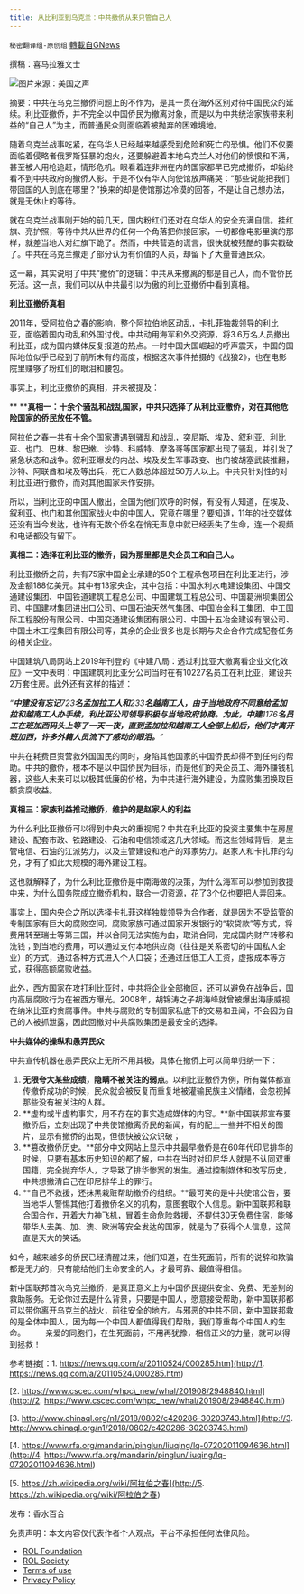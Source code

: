 ```yaml
---
title: 从比利亚到乌克兰：中共撤侨从来只管自己人
---
```

`秘密翻译组-原创组` [轉載自GNews](https://gnews.org/zh-hans/2092427/)

撰稿：喜马拉雅文士

![](https://assets.gnews.org/wp-content/uploads/2022/03/图片1-8.png)图片来源：美国之声

摘要：中共在乌克兰撤侨问题上的不作为，是其一贯在海外区别对待中国民众的延续。利比亚撤侨，并不完全以中国侨民为撤离对象，而是以为中共统治家族带来利益的“自己人”为主，而普通民众则面临着被抛弃的困难境地。

随着乌克兰战事吃紧，在乌华人已经越来越感受到危险和死亡的恐惧。他们不仅要面临着侵略者俄罗斯狂暴的炮火，还要躲避着本地乌克兰人对他们的愤恨和不满，甚至被人用枪追赶，情形危机。眼看着连非洲在内的国家都早已完成撤侨，却始终看不到中共政府的撤侨人影。于是不仅有华人向使馆放声痛哭：“那些说能把我们带回国的人到底在哪里？”换来的却是使馆那边冷漠的回答，不是让自己想办法，就是无休止的等待。

就在乌克兰战事刚开始的前几天，国内粉红们还对在乌华人的安全充满自信。挂红旗、亮护照，等待中共从世界的任何一个角落把你接回家，一切都像电影里演的那样，就差当地人对红旗下跪了。然而，中共营造的谎言，很快就被残酷的事实戳破了。中共在乌克兰撤走了部分认为有价值的人员，却留下了大量普通民众。

这一幕，其实说明了中共“撤侨”的逻辑：中共从来撤离的都是自己人，而不管侨民死活。这一点，我们可以从中共最引以为傲的利比亚撤侨中看到真相。

**利比亚撤侨真相**

2011年，受阿拉伯之春的影响，整个阿拉伯地区动乱，卡扎菲独裁领导的利比亚，面临着国内动乱和外国讨伐。中共动用海军和外交资源，将3.6万名人员撤出利比亚，成为国内媒体反复报道的热点。一时中国大国崛起的呼声震天，中国的国际地位似乎已经到了前所未有的高度，根据这次事件拍摄的《战狼2》，也在电影院里赚够了粉红们的眼泪和腰包。

事实上，利比亚撤侨的真相，并未被提及：

** ****真相一：十余个骚乱和战乱国家，中共只选择了从利比亚撤侨，对在其他危险国家的侨民放任不管。**

阿拉伯之春一共有十余个国家遭遇到骚乱和战乱，突尼斯、埃及、叙利亚、利比亚、也门、巴林、黎巴嫩、沙特、科威特、摩洛哥等国家都出现了骚乱，并引发了紧急状态和战争。叙利亚爆发的内战、埃及发生军事政变、也门被胡塞武装推翻，沙特、阿联酋和埃及等出兵，死亡人数总体超过50万人以上。中共只针对性的对利比亚进行撤侨，而对其他国家未作安排。

所以，当利比亚的中国人撤出，全国为他们欢呼的时候，有没有人知道，在埃及、叙利亚、也门和其他国家战火中的中国人，究竟在哪里？要知道，11年的社交媒体还没有当今发达，也许有无数个侨名在悄无声息中就已经丢失了生命，连一个视频和电话都没有留下。

**真相二：选择在利比亚的撤侨，因为那里都是央企员工和自己人。**

利比亚撤侨之前，共有75家中国企业承建的50个工程承包项目在利比亚进行，涉及金额188亿美元。其中有13家央企，其中包括：中国水利水电建设集团、中国交通建设集团、中国铁道建筑工程总公司、中国建筑工程总公司、中国葛洲坝集团公司、中国建材集团进出口公司、中国石油天然气集团、中国冶金科工集团、中工国际工程股份有限公司、中国交通建设集团有限公司、中国十五冶金建设有限公司、中国土木工程集团有限公司等，其余的企业很多也是长期与央企合作完成配套任务的相关企业。

中国建筑八局网站上2019年刊登的《中建八局：透过利比亚大撤离看企业文化效应》一文中表明：中国建筑利比亚分公司当时在有10227名员工在利比亚，建设共2万套住房。此外还有这样的描述：

*“**中建没有忘记**723**名孟加拉工人和**233**名越南工人，由于当地政府不同意给孟加拉和越南工人办手续，利比亚公司领导积极与当地政府协商。为此，中建**1176**名员工在班加西码头上等了一天一夜，直到孟加拉和越南工人全部上船后，他们才离开班加西，许多外籍人员流下了感动的眼泪。**”*

中共在耗费巨资营救外国国民的同时，身陷其他国家的中国侨民却得不到任何的帮助。中共的撤侨，根本不是以中国侨民为目标，而是他们的央企员工、海外赚钱机器，这些人未来可以以极其低廉的价格，为中共进行海外建设，为腐败集团换取巨额贪腐收益。

**真相三：家族利益推动撤侨，维护的是赵家人的利益**

为什么利比亚撤侨可以得到中央大的重视呢？中共在利比亚的投资主要集中在房屋建设、配套市政、铁路建设、石油和电信领域这几大领域。而这些领域背后，是主管电信、石油的江派势力，以及主管建设和地产的邓家势力。赵家人和卡扎菲的勾兑，才有了如此大规模的海外建设工程。

这也就解释了，为什么利比亚撤侨是中南海做的决策，为什么海军可以参加到救援中来，为什么国务院成立撤侨机构，联合一切资源，花了3个亿也要把人弄回来。

事实上，国内央企之所以选择卡扎菲这样独裁领导为合作者，就是因为不受监管的专制国家有巨大的腐败空间。腐败家族可通过国家开发银行的“软贷款”等方式，将费用转至瑞士等第三国，并以合同无法实施为由，取消合同，完成国内财产转移和洗钱；到当地的费用，可以通过支付本地供应商（往往是关系密切的中国私人企业）的方式，通过各种方式进入个人口袋；还通过压低工人工资，虚报成本等方式，获得高额腐败收益。

此外，西方国家在攻打利比亚时，中共将企业全部撤回，还可以避免在战争后，国内高层腐败行为在被西方曝光。2008年，胡锦涛之子胡海峰就曾被爆出海康威视在纳米比亚的贪腐事件。中共与腐败的专制国家私底下的交易和丑闻，不会因为自己的人被抓泄露，因此回撤对中共腐败集团是最安全的选择。

**中共媒体的操纵和愚弄民众**

中共宣传机器在愚弄民众上无所不用其极，具体在撤侨上可以简单归纳一下：

1. **无限夸大某些成绩，隐瞒不被关注的弱点**。以利比亚撤侨为例，所有媒体都宣传撤侨成功的时候，民众就会被反复而重复地被灌输民族主义情绪，会忽视掉那些没有被关注的人群。
2. **虚构或半虚构事实，用不存在的事实造成媒体的内容。**新中国联邦宣布要撤侨后，立刻出现了中共使馆撤离侨民的新闻，有的配上一些并不相关的图片，显示有撤侨的出现，但很快被公众识破；
3. **篡改撤侨历史。**部分中文网站上显示中共最早撤侨是在60年代印尼排华的时候，只要有基本历史知识的都了解，中共在当时对印尼华人就是不认同双重国籍，完全抛弃华人，才导致了排华惨案的发生。通过控制媒体和改写历史，中共想撇清自己在印尼排华上的罪行。
4. **自己不救援，还抹黑栽赃帮助撤侨的组织。**最可笑的是中共使馆公告，要当地华人警惕其他打着撤侨名义的机构，意图套取个人信息。新中国联邦和联合国合作，开着大力神飞机，冒着生命危险救援，还提供30天免费住宿，能够带华人去美、加、澳、欧洲等安全发达的国家，就是为了获得个人信息，这简直是天大的笑话。


如今，越来越多的侨民已经清醒过来，他们知道，在生死面前，所有的说辞和欺骗都是无力的，只有能给他们生命安全的人，才最可靠、最值得相信。

新中国联邦首次乌克兰撤侨，是真正意义上为中国侨民提供安全、免费、无差别的救助服务。无论你过去是什么背景，只要是中国人，愿意接受帮助，新中国联邦都可以带你离开乌克兰的战火，前往安全的地方。与邪恶的中共不同，新中国联邦救的是全体中国人，因为每一个中国人都值得我们帮助，我们尊重每个中国人的生命。         亲爱的同胞们，在生死面前，不用再犹豫，相信正义的力量，就可以得到拯救！

参考链接[：1. https://news.qq.com/a/20110524/000285.htm](http://1.	https://news.qq.com/a/20110524/000285.htm)

[2. https://www.cscec.com/whpc\_new/whal/201908/2948840.html](http://2.	https://www.cscec.com/whpc_new/whal/201908/2948840.html)

[3. http://www.chinaql.org/n1/2018/0802/c420286-30203743.html](http://3.	http://www.chinaql.org/n1/2018/0802/c420286-30203743.html)

[4. https://www.rfa.org/mandarin/pinglun/liuqing/lq-07202011094636.html](http://4.	https://www.rfa.org/mandarin/pinglun/liuqing/lq-07202011094636.html)

[5. https://zh.wikipedia.org/wiki/阿拉伯之春](http://5.	https://zh.wikipedia.org/wiki/阿拉伯之春)

发布：香水百合

 

免责声明：本文内容仅代表作者个人观点，平台不承担任何法律风险。

- [ROL Foundation](https://rolfoundation.org/)
- [ROL Society](https://rolsociety.org/)
- [Terms of use](https://gnews.org/terms-of-use-3/)
- [Privacy Policy](https://gnews.org/privacy-policy/)
